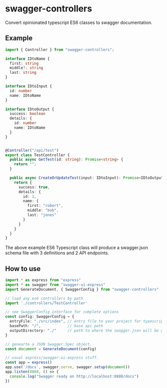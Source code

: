 # swagger-controllers

Convert opinionated typescript ES6 classes to swagger documentation.

## Example

```typescript
import { Controller } from "swagger-controllers";

interface IDtoName {
  first: string
  middle?: string
  last: string
}

interface IDtoInput {
  id: number
  name: IDtoName
}

interface IDtoOutput {
  success: boolean
  details: {
    id: number
    name: IDtoName
  }
}


@Controller("/api/test")
export class TestController {
  public async GetTest(id: string): Promise<string> {
    return "";
  }

  public async CreateOrUpdateTest(input: IDtoInput): Promise<IDtoOutput> {
    return {
      success: true,
      details: {
        id: 1,
        name: {
          first: "robert",
          middle: "bob",
          last: "jones"
        }
      }
    }
  }
}
```

The above example ES6 Typescript class will produce a swagger.json schema file with 3 definitions and 2 API endpoints.


## How to use

```typescript
import * as express from "express"
import * as swagger from "swagger-ui-express"
import GenerateDocument, { SwaggerConfig } from "swagger-controllers"

// load any es6 controllers by path
import './controllers/TestController'

// see SwaggerConfig interface for complete options
const config: SwaggerConfig = {
  entryFile: "./src/index", // entry file to your project for typescript to open
  basePath: "/",            // base api path
  outputDirectory: "./"     // path to where the swagger.json will be generated
}

// genearte a JSON Swagger.Spec object.
const document = GenerateDocument(config)

// usual express/swagger-ui-express stuff.
const app = express()
app.use('/docs', swagger.serve, swagger.setup(document))
app.listen(8888, () => {
  console.log("Swagger ready on http://localhost:8888/docs")
})
```